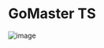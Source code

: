 
# GoMaster TS

![image](https://github.com/user-attachments/assets/7804c31d-b23f-4b6a-bfef-1594ea048768)
